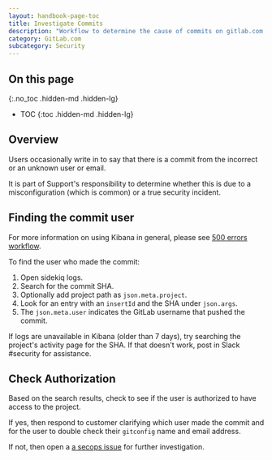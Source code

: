 ```yaml
---
layout: handbook-page-toc
title: Investigate Commits
description: "Workflow to determine the cause of commits on gitlab.com attributed to incorrect or unknown emails"
category: GitLab.com
subcategory: Security
---
```


## On this page
{:.no_toc .hidden-md .hidden-lg}

- TOC
{:toc .hidden-md .hidden-lg}

## Overview

Users occasionally write in to say that there is a commit from the incorrect or an unknown user or email.

It is part of Support's responsibility to determine whether this is due to a misconfiguration (which is common) or a true security incident.

## Finding the commit user

For more information on using Kibana in general, please see [500 errors workflow](500_errors.html).

To find the user who made the commit:

1. Open sidekiq logs.
1. Search for the commit SHA.
1. Optionally add project path as `json.meta.project`.
1. Look for an entry with an `insertId` and the SHA under `json.args`.
1. The `json.meta.user` indicates the GitLab username that pushed the commit.

If logs are unavailable in Kibana (older than 7 days), try searching the project's activity page for the SHA. If that doesn't work, post in Slack #security for assistance.

## Check Authorization

Based on the search results, check to see if the user is authorized to have access to the project.

If yes, then respond to customer clarifying which user made the commit and for the user to double check their `gitconfig` name and email address.

If not, then open a [a secops issue](https://gitlab.com/gitlab-com/gl-security/secops/operations/-/issues) for further investigation.
